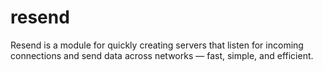 # resend
Resend is a module for quickly creating servers that listen for incoming connections and send data across networks — fast, simple, and efficient.
